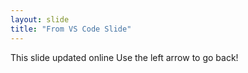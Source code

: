 ```yaml
---
layout: slide
title: "From VS Code Slide"
---
```

This slide updated online
Use the left arrow to go back!
